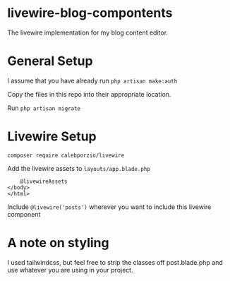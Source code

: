# livewire-blog-compontents
The livewire implementation for my blog content editor.

# General Setup
I assume that you have already run `php artisan make:auth`

Copy the files in this repo into their appropriate location.

Run `php artisan migrate`

# Livewire Setup
`composer require calebporzio/livewire`

Add the livewire assets to `layouts/app.blade.php`

```...
    @livewireAssets
</body>
</html>
```

Include `@livewire('posts')` wherever you want to include this livewire component

# A note on styling
I used tailwindcss, but feel free to strip the classes off post.blade.php and use whatever you are using in your project.


